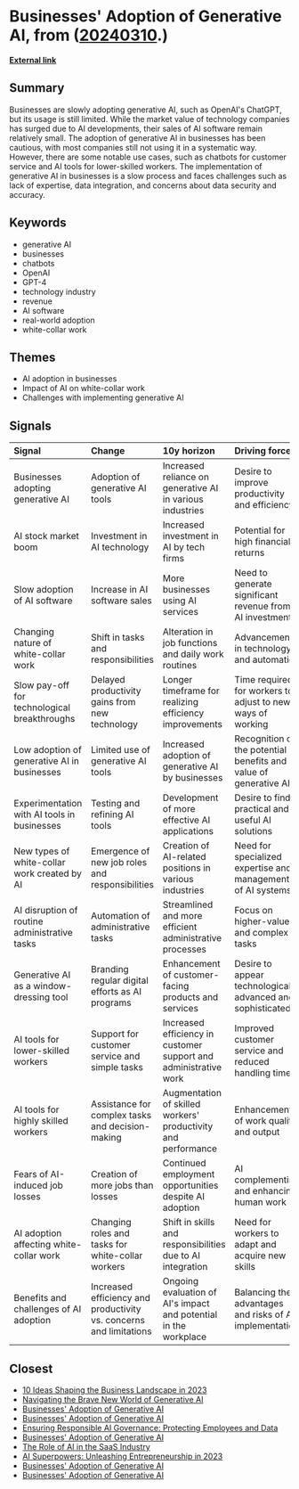 # __Businesses' Adoption of Generative AI__, from ([20240310](https://kghosh.substack.com/p/20240310).)

__[External link](https://www.economist.com/business/2024/02/29/how-businesses-are-actually-using-generative-ai)__



## Summary

Businesses are slowly adopting generative AI, such as OpenAI's ChatGPT, but its usage is still limited. While the market value of technology companies has surged due to AI developments, their sales of AI software remain relatively small. The adoption of generative AI in businesses has been cautious, with most companies still not using it in a systematic way. However, there are some notable use cases, such as chatbots for customer service and AI tools for lower-skilled workers. The implementation of generative AI in businesses is a slow process and faces challenges such as lack of expertise, data integration, and concerns about data security and accuracy.

## Keywords

* generative AI
* businesses
* chatbots
* OpenAI
* GPT-4
* technology industry
* revenue
* AI software
* real-world adoption
* white-collar work

## Themes

* AI adoption in businesses
* Impact of AI on white-collar work
* Challenges with implementing generative AI

## Signals

| Signal                                        | Change                                                             | 10y horizon                                                      | Driving force                                                    |
|:----------------------------------------------|:-------------------------------------------------------------------|:-----------------------------------------------------------------|:-----------------------------------------------------------------|
| Businesses adopting generative AI             | Adoption of generative AI tools                                    | Increased reliance on generative AI in various industries        | Desire to improve productivity and efficiency                    |
| AI stock market boom                          | Investment in AI technology                                        | Increased investment in AI by tech firms                         | Potential for high financial returns                             |
| Slow adoption of AI software                  | Increase in AI software sales                                      | More businesses using AI services                                | Need to generate significant revenue from AI investments         |
| Changing nature of white-collar work          | Shift in tasks and responsibilities                                | Alteration in job functions and daily work routines              | Advancements in technology and automation                        |
| Slow pay-off for technological breakthroughs  | Delayed productivity gains from new technology                     | Longer timeframe for realizing efficiency improvements           | Time required for workers to adjust to new ways of working       |
| Low adoption of generative AI in businesses   | Limited use of generative AI tools                                 | Increased adoption of generative AI by businesses                | Recognition of the potential benefits and value of generative AI |
| Experimentation with AI tools in businesses   | Testing and refining AI tools                                      | Development of more effective AI applications                    | Desire to find practical and useful AI solutions                 |
| New types of white-collar work created by AI  | Emergence of new job roles and responsibilities                    | Creation of AI-related positions in various industries           | Need for specialized expertise and management of AI systems      |
| AI disruption of routine administrative tasks | Automation of administrative tasks                                 | Streamlined and more efficient administrative processes          | Focus on higher-value and complex tasks                          |
| Generative AI as a window-dressing tool       | Branding regular digital efforts as AI programs                    | Enhancement of customer-facing products and services             | Desire to appear technologically advanced and sophisticated      |
| AI tools for lower-skilled workers            | Support for customer service and simple tasks                      | Increased efficiency in customer support and administrative work | Improved customer service and reduced handling time              |
| AI tools for highly skilled workers           | Assistance for complex tasks and decision-making                   | Augmentation of skilled workers' productivity and performance    | Enhancement of work quality and output                           |
| Fears of AI-induced job losses                | Creation of more jobs than losses                                  | Continued employment opportunities despite AI adoption           | AI complementing and enhancing human work                        |
| AI adoption affecting white-collar work       | Changing roles and tasks for white-collar workers                  | Shift in skills and responsibilities due to AI integration       | Need for workers to adapt and acquire new skills                 |
| Benefits and challenges of AI adoption        | Increased efficiency and productivity vs. concerns and limitations | Ongoing evaluation of AI's impact and potential in the workplace | Balancing the advantages and risks of AI implementation          |

## Closest

* [10 Ideas Shaping the Business Landscape in 2023](0d5cc4e60484c56f76248ad109ad9c04)
* [Navigating the Brave New World of Generative AI](ed237776f4979a2104f62c4985fbeba8)
* [Businesses' Adoption of Generative AI](767b74c90576473294b2c47568c0e355)
* [Businesses' Adoption of Generative AI](767b74c90576473294b2c47568c0e355)
* [Ensuring Responsible AI Governance: Protecting Employees and Data](d4390e62256a0c3c19306c1ebc3ffb5b)
* [Businesses' Adoption of Generative AI](767b74c90576473294b2c47568c0e355)
* [The Role of AI in the SaaS Industry](df59e2cf3380ffd9aeac9a3e01073300)
* [AI Superpowers: Unleashing Entrepreneurship in 2023](a40580730388900810b4496ff9891dc9)
* [Businesses' Adoption of Generative AI](767b74c90576473294b2c47568c0e355)
* [Businesses' Adoption of Generative AI](767b74c90576473294b2c47568c0e355)